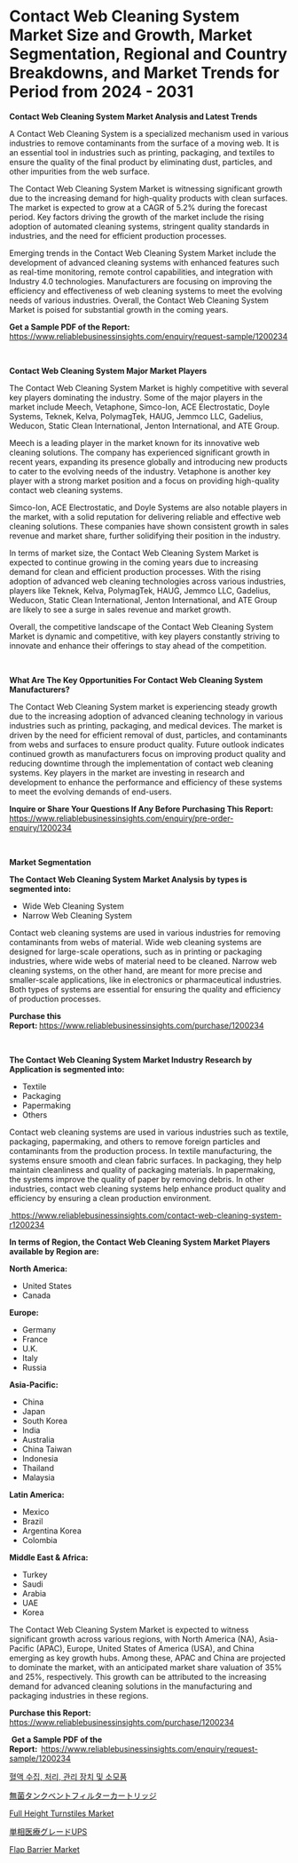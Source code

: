 <p><h1>Contact Web Cleaning System Market Size and Growth, Market Segmentation, Regional and Country Breakdowns, and Market Trends for Period from 2024 -  2031</h1></p><p><strong>Contact Web Cleaning System Market Analysis and Latest Trends</strong></p>
<p><p>A Contact Web Cleaning System is a specialized mechanism used in various industries to remove contaminants from the surface of a moving web. It is an essential tool in industries such as printing, packaging, and textiles to ensure the quality of the final product by eliminating dust, particles, and other impurities from the web surface.</p><p>The Contact Web Cleaning System Market is witnessing significant growth due to the increasing demand for high-quality products with clean surfaces. The market is expected to grow at a CAGR of 5.2% during the forecast period. Key factors driving the growth of the market include the rising adoption of automated cleaning systems, stringent quality standards in industries, and the need for efficient production processes.</p><p>Emerging trends in the Contact Web Cleaning System Market include the development of advanced cleaning systems with enhanced features such as real-time monitoring, remote control capabilities, and integration with Industry 4.0 technologies. Manufacturers are focusing on improving the efficiency and effectiveness of web cleaning systems to meet the evolving needs of various industries. Overall, the Contact Web Cleaning System Market is poised for substantial growth in the coming years.</p></p>
<p><strong>Get a Sample PDF of the Report:&nbsp;</strong> <a href="https://www.reliablebusinessinsights.com/enquiry/request-sample/1200234">https://www.reliablebusinessinsights.com/enquiry/request-sample/1200234</a></p>
<p>&nbsp;</p>
<p><strong>Contact Web Cleaning System Major Market Players</strong></p>
<p><p>The Contact Web Cleaning System Market is highly competitive with several key players dominating the industry. Some of the major players in the market include Meech, Vetaphone, Simco-Ion, ACE Electrostatic, Doyle Systems, Teknek, Kelva, PolymagTek, HAUG, Jemmco LLC, Gadelius, Weducon, Static Clean International, Jenton International, and ATE Group.</p><p>Meech is a leading player in the market known for its innovative web cleaning solutions. The company has experienced significant growth in recent years, expanding its presence globally and introducing new products to cater to the evolving needs of the industry. Vetaphone is another key player with a strong market position and a focus on providing high-quality contact web cleaning systems.</p><p>Simco-Ion, ACE Electrostatic, and Doyle Systems are also notable players in the market, with a solid reputation for delivering reliable and effective web cleaning solutions. These companies have shown consistent growth in sales revenue and market share, further solidifying their position in the industry.</p><p>In terms of market size, the Contact Web Cleaning System Market is expected to continue growing in the coming years due to increasing demand for clean and efficient production processes. With the rising adoption of advanced web cleaning technologies across various industries, players like Teknek, Kelva, PolymagTek, HAUG, Jemmco LLC, Gadelius, Weducon, Static Clean International, Jenton International, and ATE Group are likely to see a surge in sales revenue and market growth.</p><p>Overall, the competitive landscape of the Contact Web Cleaning System Market is dynamic and competitive, with key players constantly striving to innovate and enhance their offerings to stay ahead of the competition.</p></p>
<p>&nbsp;</p>
<p><strong>What Are The Key Opportunities For Contact Web Cleaning System Manufacturers?</strong></p>
<p><p>The Contact Web Cleaning System market is experiencing steady growth due to the increasing adoption of advanced cleaning technology in various industries such as printing, packaging, and medical devices. The market is driven by the need for efficient removal of dust, particles, and contaminants from webs and surfaces to ensure product quality. Future outlook indicates continued growth as manufacturers focus on improving product quality and reducing downtime through the implementation of contact web cleaning systems. Key players in the market are investing in research and development to enhance the performance and efficiency of these systems to meet the evolving demands of end-users.</p></p>
<p><strong>Inquire or Share Your Questions If Any Before Purchasing This Report:</strong> <a href="https://www.reliablebusinessinsights.com/enquiry/pre-order-enquiry/1200234">https://www.reliablebusinessinsights.com/enquiry/pre-order-enquiry/1200234</a></p>
<p>&nbsp;</p>
<p><strong>Market Segmentation</strong></p>
<p><strong>The Contact Web Cleaning System Market Analysis by types is segmented into:</strong></p>
<p><ul><li>Wide Web Cleaning System</li><li>Narrow Web Cleaning System</li></ul></p>
<p><p>Contact web cleaning systems are used in various industries for removing contaminants from webs of material. Wide web cleaning systems are designed for large-scale operations, such as in printing or packaging industries, where wide webs of material need to be cleaned. Narrow web cleaning systems, on the other hand, are meant for more precise and smaller-scale applications, like in electronics or pharmaceutical industries. Both types of systems are essential for ensuring the quality and efficiency of production processes.</p></p>
<p><strong>Purchase this Report:&nbsp;</strong><a href="https://www.reliablebusinessinsights.com/purchase/1200234">https://www.reliablebusinessinsights.com/purchase/1200234</a></p>
<p>&nbsp;</p>
<p><strong>The Contact Web Cleaning System Market Industry Research by Application is segmented into:</strong></p>
<p><ul><li>Textile</li><li>Packaging</li><li>Papermaking</li><li>Others</li></ul></p>
<p><p>Contact web cleaning systems are used in various industries such as textile, packaging, papermaking, and others to remove foreign particles and contaminants from the production process. In textile manufacturing, the systems ensure smooth and clean fabric surfaces. In packaging, they help maintain cleanliness and quality of packaging materials. In papermaking, the systems improve the quality of paper by removing debris. In other industries, contact web cleaning systems help enhance product quality and efficiency by ensuring a clean production environment.</p></p>
<p><a href="https://www.reliablebusinessinsights.com/contact-web-cleaning-system-r1200234">&nbsp;https://www.reliablebusinessinsights.com/contact-web-cleaning-system-r1200234</a></p>
<p><strong>In terms of Region, the Contact Web Cleaning System Market Players available by Region are:</strong></p>
<p>
    <p> <strong> North America: </strong>
        <ul>
            <li>United States</li>
            <li>Canada</li>
        </ul>
        </p> 
    <p> <strong> Europe: </strong>
        <ul>
            <li>Germany</li>
            <li>France</li>
            <li>U.K.</li>
            <li>Italy</li>
            <li>Russia</li>
        </ul>
        </p> 
    <p> <strong> Asia-Pacific: </strong>
        <ul>
            <li>China</li>
            <li>Japan</li>
            <li>South Korea</li>
            <li>India</li>
            <li>Australia</li>
            <li>China Taiwan</li>
            <li>Indonesia</li>
            <li>Thailand</li>
            <li>Malaysia</li>
        </ul>
        </p> 
    <p> <strong> Latin America: </strong>
        <ul>
            <li>Mexico</li>
            <li>Brazil</li>
            <li>Argentina Korea</li>
            <li>Colombia</li>
        </ul>
        </p> 
    <p> <strong> Middle East & Africa: </strong>
        <ul>
            <li>Turkey</li>
            <li>Saudi</li>
            <li>Arabia</li>
            <li>UAE</li>
            <li>Korea</li>
        </ul>
    </p>
    </p>
<p><p>The Contact Web Cleaning System Market is expected to witness significant growth across various regions, with North America (NA), Asia-Pacific (APAC), Europe, United States of America (USA), and China emerging as key growth hubs. Among these, APAC and China are projected to dominate the market, with an anticipated market share valuation of 35% and 25%, respectively. This growth can be attributed to the increasing demand for advanced cleaning solutions in the manufacturing and packaging industries in these regions.</p></p>
<p><strong>Purchase this Report: </strong><a href="https://www.reliablebusinessinsights.com/purchase/1200234">https://www.reliablebusinessinsights.com/purchase/1200234</a></p>
<p>&nbsp;<strong>Get a Sample PDF of the Report:&nbsp;&nbsp;</strong><a href="https://www.reliablebusinessinsights.com/enquiry/request-sample/1200234">https://www.reliablebusinessinsights.com/enquiry/request-sample/1200234</a></p>
<p><strong></strong></p>
<p><p><a href="https://github.com/vs019sa3m8x/Market-Research-Report-List-2/blob/main/1314254173986.md">혈액 수집, 처리, 관리 장치 및 소모품</a></p><p><a href="https://github.com/Andrewones2023/Market-Research-Report-List-1/blob/main/2587490161602.md">無菌タンクベントフィルターカートリッジ</a></p><p><a href="https://github.com/pjcfca/Market-Research-Report-List-3/blob/main/full-height-turnstiles-market.md">Full Height Turnstiles Market</a></p><p><a href="https://github.com/hardee896/Market-Research-Report-List-2/blob/main/7589633161601.md">単相医療グレードUPS</a></p><p><a href="https://github.com/wusalecollins540tpqoz/Market-Research-Report-List-3/blob/main/flap-barrier-market.md">Flap Barrier Market</a></p></p>